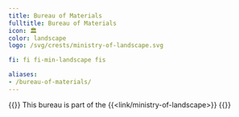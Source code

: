 ```yaml
---
title: Bureau of Materials
fulltitle: Bureau of Materials
icon: 🏛️
color: landscape
logo: /svg/crests/ministry-of-landscape.svg

fi: fi fi-min-landscape fis

aliases:
- /bureau-of-materials/
---
```

{{<note series>}}
 This bureau is part of the {{<link/ministry-of-landscape>}}
{{</note>}}